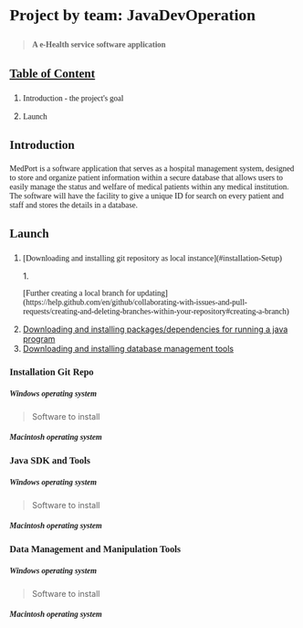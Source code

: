 # <p style="font-family:Menlo"> Project by team: JavaDevOperation </p>
   > **<p style="font-family:Menlo">A e-Health service software application</p>**

## <p style="font-family:Menlo"> <u>**Table of Content**</u> </p>
 1. <p style="font-family:Menlo"> Introduction - the project's goal </p>
 
 3. <p style="font-family:Menlo"> Launch </p>







## <p style="font-family:Menlo">Introduction</p> 
<p style="font-family:Menlo"> MedPort is a software application that serves as a hospital management system, designed to store and organize patient information within a secure database that allows users to easily manage the status and welfare of medical patients within any medical institution. <br>The software will have the facility to give a unique ID for search on every patient and staff and stores the details in a database.</p>


## <p style="font-family:Menlo">Launch</p>

1. <p style="font-family:Menlo">[Downloading and installing git repository as local instance](#installation-Setup)</p>
    <!-- 1. [Further creating a local branch for updating](https://learngitbranching.js.org/?locale=en_US) -->
    1. <p style="font-family:Menlo">[Further creating a local branch for updating](https://help.github.com/en/github/collaborating-with-issues-and-pull-requests/creating-and-deleting-branches-within-your-repository#creating-a-branch)</p>
2. [Downloading and installing packages/dependencies for running a java program](#java-sdk-and-tools)
3. [Downloading and installing database management tools](#data-management-and-manipulation-tools)



### <p style="font-family:Menlo">Installation Git Repo</p>
   ##### <p style="font-family:Menlo">Windows operating system</p>
> Software to install
   ##### <p style="font-family:Menlo">Macintosh operating system</p>


### <p style="font-family:Menlo">Java SDK and Tools</p>
   ##### <p style="font-family:Menlo">Windows operating system</p>
> Software to install
   ##### <p style="font-family:Menlo">Macintosh operating system</p>

### <p style="font-family:Menlo">Data Management and Manipulation Tools</p>
   ##### <p style="font-family:Menlo">Windows operating system</p>
> Software to install
   ##### <p style="font-family:Menlo">Macintosh operating system</p>